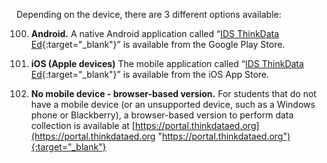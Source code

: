 Depending on the device, there are 3 different options available:

100. **Android.** A native Android application called “[IDS ThinkData Ed](https://play.google.com/store/apps/details?id=org.thinkdataed.app.survey){:target="_blank"}” is available from the Google
Play Store.

100. **iOS (Apple devices)** The mobile application called “[IDS ThinkData Ed](https://apps.apple.com/us/app/ids-thinkdata-ed/id6746621731){:target="_blank"}” is available from the iOS
App Store.

100. **No mobile device - browser-based version.** For students that do not have a mobile
device (or an unsupported device, such as a Windows phone or Blackberry), a browser-based
version to perform data collection is available at [https://portal.thinkdataed.org](https://portal.thinkdataed.org "https://portal.thinkdataed.org"){:target="_blank"}